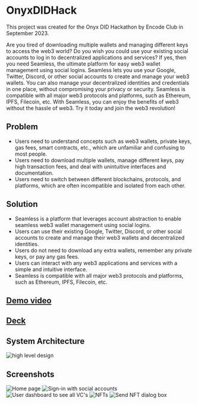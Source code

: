 # OnyxDIDHack
This project was created for the Onyx DID Hackathon by Encode Club in September 2023.

Are you tired of downloading multiple wallets and managing different keys to access the web3 world? Do you wish you could use your existing social accounts to log in to decentralized applications and services? If yes, then you need Seamless, the ultimate platform for easy web3 wallet management using social logins. Seamless lets you use your Google, Twitter, Discord, or other social accounts to create and manage your web3 wallets. You can also manage your decentralized identities and credentials in one place, without compromising your privacy or security. Seamless is compatible with all major web3 protocols and platforms, such as Ethereum, IPFS, Filecoin, etc. With Seamless, you can enjoy the benefits of web3 without the hassle of web3. Try it today and join the web3 revolution!

## Problem
- Users need to understand concepts such as web3 wallets, private keys, gas fees, smart contracts, etc., which are unfamiliar and confusing to most people.
- Users need to download multiple wallets, manage different keys, pay high transaction fees, and deal with unintuitive interfaces and documentation.
- Users need to switch between different blockchains, protocols, and platforms, which are often incompatible and isolated from each other.

## Solution
- Seamless is a platform that leverages account abstraction to enable seamless web3 wallet management using social logins.
- Users can use their existing Google, Twitter, Discord, or other social accounts to create and manage their web3 wallets and decentralized identities.
- Users do not need to download any extra wallets, remember any private keys, or pay any gas fees.
- Users can interact with any web3 applications and services with a simple and intuitive interface.
- Seamless is compatible with all major web3 protocols and platforms, such as Ethereum, IPFS, Filecoin, etc.


## [Demo video](https://1drv.ms/p/s!AhjTQk9cXvTA278zAr6YhFjcSTpEiA?e=ldy0Jb)

## [Deck](https://1drv.ms/p/s!AhjTQk9cXvTA278zcRa5IBEOXJ7KTA?e=oeqD3Q)

## System Architecture
![high level design](https://github.com/acrylicfiddle/OnyxDIDHack/assets/24580317/883585af-9ebf-419e-a3c6-fbe2afad8ccf)


## Screenshots
![Home page](https://github.com/acrylicfiddle/OnyxDIDHack/assets/24580317/ee894d71-5c86-4f50-b56b-22858019a0a6)
![Sign-in with social accounts](https://github.com/acrylicfiddle/OnyxDIDHack/assets/24580317/f9b31c8e-e463-42f2-8f5a-ec16e61b97b1)
![User dashboard to see all VC's](https://github.com/acrylicfiddle/OnyxDIDHack/assets/24580317/e913f8f3-2df2-48b5-91b1-f141ed9b2e6b)
![NFTs](https://github.com/acrylicfiddle/OnyxDIDHack/assets/24580317/620a66bd-f1d1-4595-a0db-ec393d09a747)
![Send NFT dialog box](https://github.com/acrylicfiddle/OnyxDIDHack/assets/24580317/660e147a-298a-470d-a8b9-91c24b02a7db)
